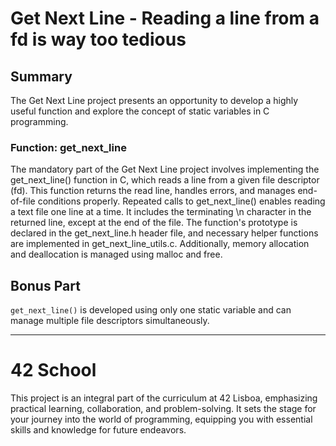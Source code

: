 # Get Next Line - Reading a line from a fd is way too tedious

## Summary

The Get Next Line project presents an opportunity to develop a highly useful function and explore the concept of static variables in C programming.

### Function: get_next_line

The mandatory part of the Get Next Line project involves implementing the get_next_line() function in C, which reads a line from a given file descriptor (fd). This function returns the read line, handles errors, and manages end-of-file conditions properly.
Repeated calls to get_next_line() enables reading a text file one line at a time. It includes the terminating \n character in the returned line, except at the end of the file.
The function's prototype is declared in the get_next_line.h header file, and necessary helper functions are implemented in get_next_line_utils.c.
Additionally, memory allocation and deallocation is managed using malloc and free.

## Bonus Part
`get_next_line()` is developed using only one static variable and can manage multiple file descriptors simultaneously.

---
# 42 School
This project is an integral part of the curriculum at 42 Lisboa, emphasizing practical learning, collaboration, and problem-solving. It sets the stage for your journey into the world of programming, equipping you with essential skills and knowledge for future endeavors.
